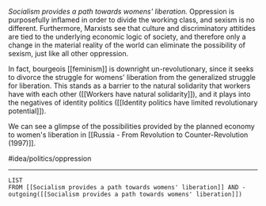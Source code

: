 *Socialism provides a path towards womens' liberation.* Oppression is purposefully inflamed in order to divide the working class, and sexism is no different. Furthermore, Marxists see that culture and discriminatory attitides are tied to the underlying economic logic of society, and therefore only a change in the material reality of the world can eliminate the possibility of sexism, just like all other oppression. 

In fact, bourgeois [[feminism]] is downright un-revolutionary, since it seeks to divorce the struggle for womens' liberation from the generalized struggle for liberation. This stands as a barrier to the natural solidarity that workers have with each other ([[Workers have natural solidarity]]), and it plays into the negatives of identity politics ([[Identity politics have limited revolutionary potential]]). 

We can see a glimpse of the possibilities provided by the planned economy to women's liberation in [[Russia - From Revolution to Counter-Revolution (1997)]]. 

#idea/politics/oppression 

---
```dataview
LIST
FROM [[Socialism provides a path towards womens' liberation]] AND -outgoing([[Socialism provides a path towards womens' liberation]])
```